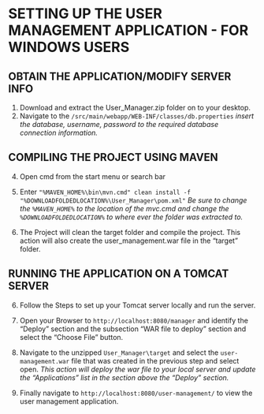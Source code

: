 # SETTING UP THE USER MANAGEMENT APPLICATION - FOR WINDOWS USERS

  

## OBTAIN THE APPLICATION/MODIFY SERVER INFO

  

 1. Download and extract the User_Manager.zip folder on to your desktop.
 2. Navigate to the `/src/main/webapp/WEB-INF/classes/db.properties`
 *insert the database, username, password to the required database connection information.*

  

## COMPILING THE PROJECT USING MAVEN

4. Open cmd from the start menu or search bar

5. Enter `"%MAVEN_HOME%\bin\mvn.cmd" clean install -f "%DOWNLOADFOLDEDLOCATION%\User_Manager\pom.xml"`
*Be sure to change the `%MAVEN_HOME%` to the location of the mvc.cmd and change the `%DOWNLOADFOLDEDLOCATION%` to where ever the folder was extracted to.*

7. The Project will clean the target folder and compile the project. This action will also create the user_management.war file in the “target” folder.

  

## RUNNING THE APPLICATION ON A TOMCAT SERVER

6. Follow the Steps to set up your Tomcat server locally and run the server.

7. Open your Browser to `http://localhost:8080/manager` and identify the “Deploy” section and the subsection “WAR file to deploy” section and select the “Choose File” button.

8. Navigate to the unzipped `User_Manager\target` and select the `user-management.war` file that was created in the previous step and select open.
*This action will deploy the war file to your local server and update the “Applications” list in the section above the “Deploy” section.*

10. Finally navigate to `http://localhost:8080/user-management/` to view the user management application.
